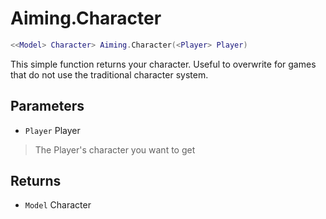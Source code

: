 # Aiming.Character
```lua
<<Model> Character> Aiming.Character(<Player> Player)
```
This simple function returns your character. Useful to overwrite for games that do not use the traditional character system.

## Parameters
* `Player` Player
> The Player's character you want to get

## Returns
* `Model` Character

